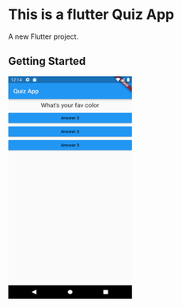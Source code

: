 # This is a flutter Quiz App

A new Flutter project.

## Getting Started

<img src="https://github.com/aditechdev/flutter_quiz_app/blob/master/assets/gitImage/Screenshot_1632033899.png" width="250" height="450" />
